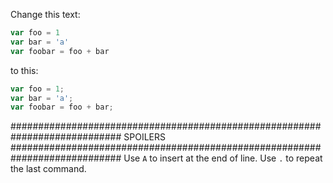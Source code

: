 Change this text:

```javascript
var foo = 1
var bar = 'a'
var foobar = foo + bar
```

to this:

```javascript
var foo = 1;
var bar = 'a';
var foobar = foo + bar;
```







############################################################################
SPOILERS
############################################################################
Use `A` to insert at the end of line.
Use `.` to repeat the last command.

